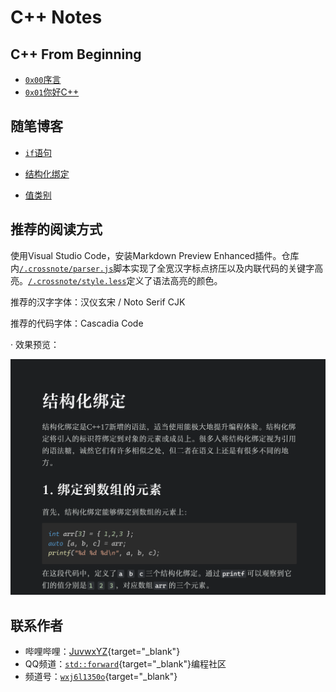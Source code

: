 # C++ Notes

## C++ From Beginning

- [`0x00`序言](/cpp-from-beginning/00-序言.md)
- [`0x01`你好C++](/cpp-from-beginning/01-你好C++.md)

## 随笔博客

- [`if`语句](/blogs/if-statement.md)

- [结构化绑定](/blogs/structured-binding.md)

- [值类别](/blogs/value-category.md)

## 推荐的阅读方式

使用Visual Studio Code，安装Markdown Preview Enhanced插件。仓库内[`/.crossnote/parser.js`](/.crossnote/parser.js)脚本实现了全宽汉字标点挤压以及内联代码的关键字高亮。[`/.crossnote/style.less`](/.crossnote/style.less)定义了语法高亮的颜色。

推荐的汉字字体：汉仪玄宋 / Noto Serif CJK

推荐的代码字体：Cascadia Code

· 效果预览：

![preview](/assets/README-preview.png)

## 联系作者

- 哔哩哔哩：[JuvwxYZ](https://space.bilibili.com/6512552){target="_blank"}
- QQ频道：[`std::forward`](https://pd.qq.com/s/7d2gvxasg){target="_blank"}编程社区
- 频道号：[`wxj6l1350o`](https://pd.qq.com/s/7d2gvxasg){target="_blank"}
